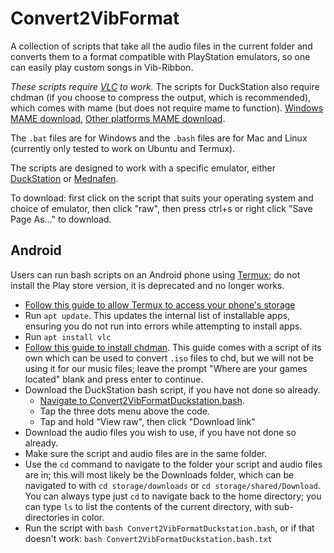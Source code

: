 # Convert2VibFormat
A collection of scripts that take all the audio files in the current folder and converts them to a format compatible with PlayStation emulators, so one can easily play custom songs in Vib-Ribbon.

*These scripts require [VLC](https://www.videolan.org/vlc/) to work.* The scripts for DuckStation also require chdman (if you choose to compress the output, which is recommended), which comes with mame (but does not require mame to function). [Windows MAME download](https://www.mamedev.org/release.html), [Other platforms MAME download](https://wiki.mamedev.org/index.php/SDL_Supported_Platforms).

The `.bat` files are for Windows and the `.bash` files are for Mac and Linux (currently only tested to work on Ubuntu and Termux).

The scripts are designed to work with a specific emulator, either [DuckStation](https://github.com/stenzek/duckstation) or [Mednafen](https://emulation.gametechwiki.com/index.php/Mednafen).

To download: first click on the script that suits your operating system and choice of emulator, then click "raw", then press ctrl+s or right click "Save Page As..." to download.

## Android
Users can run bash scripts on an Android phone using [Termux](https://termux.dev/en/); do not install the Play store version, it is deprecated and no longer works.
- [Follow this guide to allow Termux to access your phone's storage](https://wiki.termux.com/wiki/Termux-setup-storage)
- Run `apt update`. This updates the internal list of installable apps, ensuring you do not run into errors while attempting to install apps.
- Run `apt install vlc`
- [Follow this guide to install chdman](https://www.reddit.com/r/EmulationOnAndroid/comments/riqu81/guidedefinitiveconvert_your_games_with_chdman_on/). This guide comes with a script of its own which can be used to convert `.iso` files to chd, but we will not be using it for our music files; leave the prompt "Where are your games located" blank and press enter to continue.
- Download the DuckStation bash script, if you have not done so already.
  - [Navigate to Convert2VibFormatDuckstation.bash](https://github.com/Thysbelon/Convert2VibFormat/blob/main/Convert2VibFormatDuckstation.bash).
  - Tap the three dots menu above the code.
  - Tap and hold "View raw", then click "Download link"
- Download the audio files you wish to use, if you have not done so already.
- Make sure the script and audio files are in the same folder.
- Use the `cd` command to navigate to the folder your script and audio files are in; this will most likely be the Downloads folder, which can be navigated to with `cd storage/downloads` or `cd storage/shared/Download`. You can always type just `cd` to navigate back to the home directory; you can type `ls` to list the contents of the current directory, with sub-directories in color.
- Run the script with `bash Convert2VibFormatDuckstation.bash`, or if that doesn't work: `bash Convert2VibFormatDuckstation.bash.txt`
